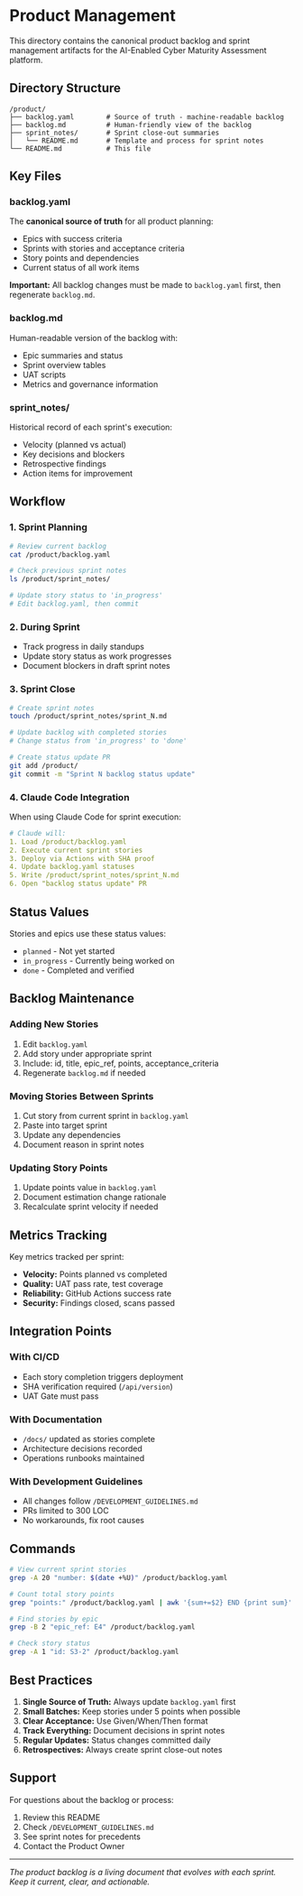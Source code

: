 # Product Management

This directory contains the canonical product backlog and sprint management artifacts for the AI-Enabled Cyber Maturity Assessment platform.

## Directory Structure

```
/product/
├── backlog.yaml        # Source of truth - machine-readable backlog
├── backlog.md          # Human-friendly view of the backlog
├── sprint_notes/       # Sprint close-out summaries
│   └── README.md       # Template and process for sprint notes
└── README.md           # This file
```

## Key Files

### backlog.yaml
The **canonical source of truth** for all product planning:
- Epics with success criteria
- Sprints with stories and acceptance criteria
- Story points and dependencies
- Current status of all work items

**Important:** All backlog changes must be made to `backlog.yaml` first, then regenerate `backlog.md`.

### backlog.md
Human-readable version of the backlog with:
- Epic summaries and status
- Sprint overview tables
- UAT scripts
- Metrics and governance information

### sprint_notes/
Historical record of each sprint's execution:
- Velocity (planned vs actual)
- Key decisions and blockers
- Retrospective findings
- Action items for improvement

## Workflow

### 1. Sprint Planning
```bash
# Review current backlog
cat /product/backlog.yaml

# Check previous sprint notes
ls /product/sprint_notes/

# Update story status to 'in_progress'
# Edit backlog.yaml, then commit
```

### 2. During Sprint
- Track progress in daily standups
- Update story status as work progresses
- Document blockers in draft sprint notes

### 3. Sprint Close
```bash
# Create sprint notes
touch /product/sprint_notes/sprint_N.md

# Update backlog with completed stories
# Change status from 'in_progress' to 'done'

# Create status update PR
git add /product/
git commit -m "Sprint N backlog status update"
```

### 4. Claude Code Integration

When using Claude Code for sprint execution:

```yaml
# Claude will:
1. Load /product/backlog.yaml
2. Execute current sprint stories
3. Deploy via Actions with SHA proof
4. Update backlog.yaml statuses
5. Write /product/sprint_notes/sprint_N.md
6. Open "backlog status update" PR
```

## Status Values

Stories and epics use these status values:
- `planned` - Not yet started
- `in_progress` - Currently being worked on
- `done` - Completed and verified

## Backlog Maintenance

### Adding New Stories
1. Edit `backlog.yaml`
2. Add story under appropriate sprint
3. Include: id, title, epic_ref, points, acceptance_criteria
4. Regenerate `backlog.md` if needed

### Moving Stories Between Sprints
1. Cut story from current sprint in `backlog.yaml`
2. Paste into target sprint
3. Update any dependencies
4. Document reason in sprint notes

### Updating Story Points
1. Update points value in `backlog.yaml`
2. Document estimation change rationale
3. Recalculate sprint velocity if needed

## Metrics Tracking

Key metrics tracked per sprint:
- **Velocity:** Points planned vs completed
- **Quality:** UAT pass rate, test coverage
- **Reliability:** GitHub Actions success rate
- **Security:** Findings closed, scans passed

## Integration Points

### With CI/CD
- Each story completion triggers deployment
- SHA verification required (`/api/version`)
- UAT Gate must pass

### With Documentation
- `/docs/` updated as stories complete
- Architecture decisions recorded
- Operations runbooks maintained

### With Development Guidelines
- All changes follow `/DEVELOPMENT_GUIDELINES.md`
- PRs limited to 300 LOC
- No workarounds, fix root causes

## Commands

```bash
# View current sprint stories
grep -A 20 "number: $(date +%U)" /product/backlog.yaml

# Count total story points
grep "points:" /product/backlog.yaml | awk '{sum+=$2} END {print sum}'

# Find stories by epic
grep -B 2 "epic_ref: E4" /product/backlog.yaml

# Check story status
grep -A 1 "id: S3-2" /product/backlog.yaml
```

## Best Practices

1. **Single Source of Truth:** Always update `backlog.yaml` first
2. **Small Batches:** Keep stories under 5 points when possible
3. **Clear Acceptance:** Use Given/When/Then format
4. **Track Everything:** Document decisions in sprint notes
5. **Regular Updates:** Status changes committed daily
6. **Retrospectives:** Always create sprint close-out notes

## Support

For questions about the backlog or process:
1. Review this README
2. Check `/DEVELOPMENT_GUIDELINES.md`
3. See sprint notes for precedents
4. Contact the Product Owner

---

*The product backlog is a living document that evolves with each sprint. Keep it current, clear, and actionable.*